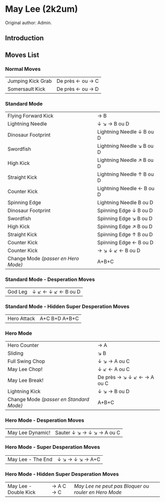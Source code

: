 # May Lee (2k2um)

Original author: Admin.

## Introduction

## Moves List

### Normal Moves

|                   |                  |
|-------------------|------------------|
| Jumping Kick Grab | De près ← ou → C |
| Somersault Kick   | De près ← ou → D |

### Standard Mode

|                                     |                           |
|-------------------------------------|---------------------------|
| Flying Forward Kick                 | → B                       |
| Lightning Needle                    | ↓ ↘ → B ou D              |
| Dinosaur Footprint                  | Lightning Needle ↓ B ou D |
| Swordfish                           | Lightning Needle ↘ B ou D |
| High Kick                           | Lightning Needle ↗ B ou D |
| Straight Kick                       | Lightning Needle ↑ B ou D |
| Counter Kick                        | Lightning Needle ← B ou D |
| Spinning Edge                       | Lightning Needle B ou D   |
| Dinosaur Footprint                  | Spinning Edge ↓ B ou D    |
| Swordfish                           | Spinning Edge ↘ B ou D    |
| High Kick                           | Spinning Edge ↗ B ou D    |
| Straight Kick                       | Spinning Edge ↑ B ou D    |
| Counter Kick                        | Spinning Edge ← B ou D    |
| Counter Kick                        | → ↘ ↓ ↙ ← B ou D          |
| Change Mode *(passer en Hero Mode)* | A+B+C                     |

### Standard Mode - Desperation Moves

|         |                    |
|---------|--------------------|
| God Leg | ↓ ↙ ← ↓ ↙ ← B ou D |

### Standard Mode - Hidden Super Desperation Moves

|             |               |
|-------------|---------------|
| Hero Attack | A+C B+D A+B+C |

### Hero Mode

|                                         |                            |
|-----------------------------------------|----------------------------|
| Hero Counter                            | → A                        |
| Sliding                                 | ↘ B                        |
| Full Swing Chop                         | ↓ ↘ → A ou C               |
| May Lee Chop!                           | ↓ ↙ ← A ou C               |
| May Lee Break!                          | De près → ↘ ↓ ↙ ← → A ou C |
| Lightning Kick                          | ↓ ↘ → B ou D               |
| Change Mode *(passer en Standard Mode)* | A+B+C                      |

### Hero Mode - Desperation Moves

|                  |                           |
|------------------|---------------------------|
| May Lee Dynamic! | Sauter ↓ ↘ → ↓ ↘ → A ou C |

### Hero Mode - Super Desperation Moves

|                   |                 |
|-------------------|-----------------|
| May Lee - The End | ↓ ↘ → ↓ ↘ → A+C |

### Hero Mode - Hidden Super Desperation Moves

|                       |           |                                                      |
|-----------------------|-----------|------------------------------------------------------|
| May Lee - Double Kick | → A C → C | *May Lee ne peut pas Bloquer ou rouler en Hero Mode* |
